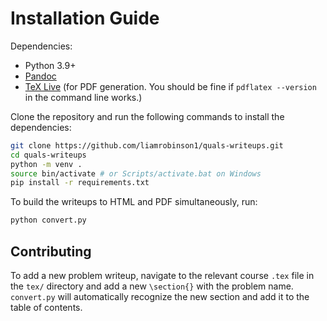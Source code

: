 Installation Guide
==================

Dependencies:

- Python 3.9+
- [Pandoc](https://pandoc.org/installing.html)
- [TeX Live](https://www.tug.org/texlive/quickinstall.html) (for PDF generation. You should be fine if `pdflatex --version` in the command line works.)

Clone the repository and run the following commands to install the dependencies:

```bash
git clone https://github.com/liamrobinson1/quals-writeups.git
cd quals-writeups
python -m venv .
source bin/activate # or Scripts/activate.bat on Windows
pip install -r requirements.txt
```

To build the writeups to HTML and PDF simultaneously, run:

```bash
python convert.py
```

Contributing
------------

To add a new problem writeup, navigate to the relevant course `.tex` file in the `tex/` directory and add a new `\section{}` with the problem name. `convert.py` will automatically recognize the new section and add it to the table of contents.